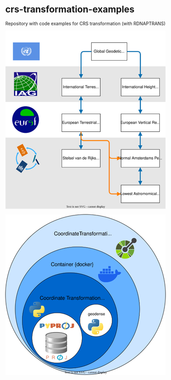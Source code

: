 # crs-transformation-examples

Repository with code examples for CRS transformation (with RDNAPTRANS)

![scope](supported-transformation-nsgi.drawio.svg)

![products](products.drawio.svg)
